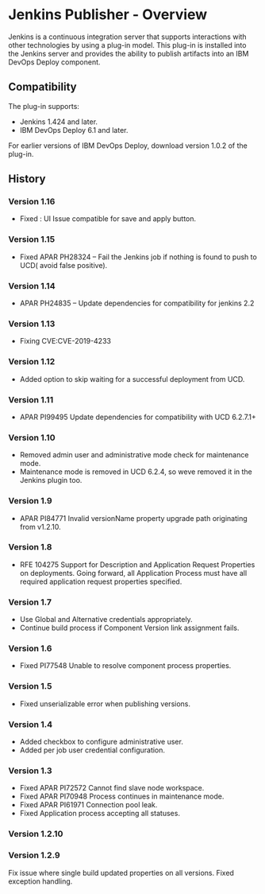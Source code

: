 
# Jenkins Publisher - Overview

Jenkins is a continuous integration server that supports interactions with other technologies by using a plug-in model. This plug-in is installed into the Jenkins server and provides the ability to publish artifacts into an IBM DevOps Deploy component.

## Compatibility

The plug-in supports:

* Jenkins 1.424 and later.
* IBM DevOps Deploy 6.1 and later.

For earlier versions of IBM DevOps Deploy, download version 1.0.2 of the plug-in.

## History

### Version 1.16

* Fixed : UI Issue compatible for save and apply button.

### Version 1.15

* Fixed APAR PH28324 – Fail the Jenkins job if nothing is found to push to UCD( avoid false positive).

### Version 1.14

* APAR PH24835 – Update dependencies for compatibility for jenkins 2.2

### Version 1.13

* Fixing CVE:CVE-2019-4233

### Version 1.12

* Added option to skip waiting for a successful deployment from UCD.

### Version 1.11

* APAR PI99495 Update dependencies for compatibility with UCD 6.2.7.1+

### Version 1.10

* Removed admin user and administrative mode check for maintenance mode.
* Maintenance mode is removed in UCD 6.2.4, so weve removed it in the Jenkins plugin too.

### Version 1.9

* APAR PI84771 Invalid versionName property upgrade path originating from v1.2.10.

### Version 1.8

* RFE 104275 Support for Description and Application Request Properties on deployments. Going forward, all Application Process must have all required application request properties specified.

### Version 1.7

* Use Global and Alternative credentials appropriately.
* Continue build process if Component Version link assignment fails.

### Version 1.6

* Fixed PI77548 Unable to resolve component process properties.

### Version 1.5

* Fixed unserializable error when publishing versions.

### Version 1.4

* Added checkbox to configure administrative user.
* Added per job user credential configuration.

### Version 1.3

* Fixed APAR PI72572 Cannot find slave node workspace.
* Fixed APAR PI70948 Process continues in maintenance mode.
* Fixed APAR PI61971 Connection pool leak.
* Fixed Application process accepting all statuses.

### Version 1.2.10

### Version 1.2.9

Fix issue where single build updated properties on all versions. Fixed exception handling.
